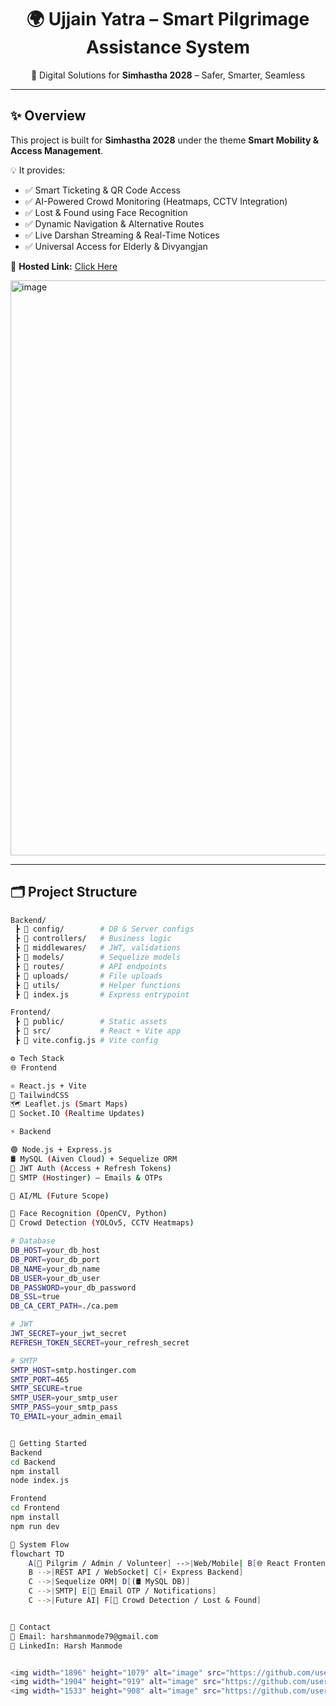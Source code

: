 <h1 align="center">🌍 Ujjain Yatra – Smart Pilgrimage Assistance System</h1>

<p align="center">
  🚀 Digital Solutions for <b>Simhastha 2028</b> – Safer, Smarter, Seamless  
</p>


---

## ✨ Overview  
This project is built for **Simhastha 2028** under the theme **Smart Mobility & Access Management**.  

💡 It provides:  
- ✅ Smart Ticketing & QR Code Access  
- ✅ AI-Powered Crowd Monitoring (Heatmaps, CCTV Integration)  
- ✅ Lost & Found using Face Recognition  
- ✅ Dynamic Navigation & Alternative Routes  
- ✅ Live Darshan Streaming & Real-Time Notices  
- ✅ Universal Access for Elderly & Divyangjan  

🔗 **Hosted Link:** [Click Here](https://ujjainyatra-harsh09.vercel.app/)  


<img width="1883" height="920" alt="image" src="https://github.com/user-attachments/assets/b05370ab-00fc-4f7a-9b06-03bf9f6517b9" />

---

## 🗂️ Project Structure  

```bash
Backend/
 ┣ 📂 config/        # DB & Server configs
 ┣ 📂 controllers/   # Business logic
 ┣ 📂 middlewares/   # JWT, validations
 ┣ 📂 models/        # Sequelize models
 ┣ 📂 routes/        # API endpoints
 ┣ 📂 uploads/       # File uploads
 ┣ 📂 utils/         # Helper functions
 ┣ 📜 index.js       # Express entrypoint

Frontend/
 ┣ 📂 public/        # Static assets
 ┣ 📂 src/           # React + Vite app
 ┣ 📜 vite.config.js # Vite config

⚙️ Tech Stack
🌐 Frontend

⚛️ React.js + Vite
🎨 TailwindCSS
🗺️ Leaflet.js (Smart Maps)
🔄 Socket.IO (Realtime Updates)

⚡ Backend

🟢 Node.js + Express.js
🛢️ MySQL (Aiven Cloud) + Sequelize ORM
🔑 JWT Auth (Access + Refresh Tokens)
📧 SMTP (Hostinger) – Emails & OTPs

🤖 AI/ML (Future Scope)

👤 Face Recognition (OpenCV, Python)
👥 Crowd Detection (YOLOv5, CCTV Heatmaps)

# Database
DB_HOST=your_db_host
DB_PORT=your_db_port
DB_NAME=your_db_name
DB_USER=your_db_user
DB_PASSWORD=your_db_password
DB_SSL=true
DB_CA_CERT_PATH=./ca.pem

# JWT
JWT_SECRET=your_jwt_secret
REFRESH_TOKEN_SECRET=your_refresh_secret

# SMTP
SMTP_HOST=smtp.hostinger.com
SMTP_PORT=465
SMTP_SECURE=true
SMTP_USER=your_smtp_user
SMTP_PASS=your_smtp_pass
TO_EMAIL=your_admin_email


🚀 Getting Started
Backend
cd Backend
npm install
node index.js

Frontend
cd Frontend
npm install
npm run dev

🔄 System Flow
flowchart TD
    A[👤 Pilgrim / Admin / Volunteer] -->|Web/Mobile| B[🌐 React Frontend]
    B -->|REST API / WebSocket| C[⚡ Express Backend]
    C -->|Sequelize ORM| D[(🛢️ MySQL DB)]
    C -->|SMTP| E[📧 Email OTP / Notifications]
    C -->|Future AI| F[🤖 Crowd Detection / Lost & Found]


📨 Contact
📧 Email: harshmanmode79@gmail.com
🔗 LinkedIn: Harsh Manmode


<img width="1896" height="1079" alt="image" src="https://github.com/user-attachments/assets/c4b553b9-129b-4f21-8a1d-17050f5a5fd0" />
<img width="1904" height="919" alt="image" src="https://github.com/user-attachments/assets/edd976cb-6dc4-4ec4-aafa-7e2dede27423" />
<img width="1533" height="908" alt="image" src="https://github.com/user-attachments/assets/2183c63d-bc9f-4d69-a35f-3c6c6bbe44d1" />



